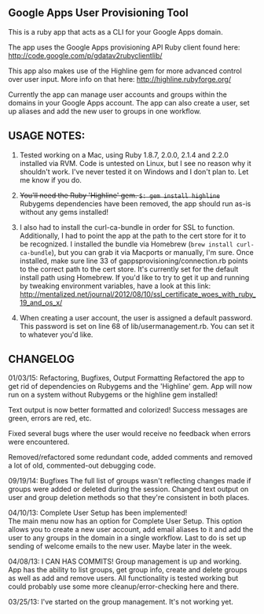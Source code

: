 Google Apps User Provisioning Tool
---------------------------------------

This is a ruby app that acts as a CLI for your Google Apps domain.

The app uses the Google Apps provisioning API Ruby client found here: http://code.google.com/p/gdatav2rubyclientlib/

This app also makes use of the Highline gem for more advanced control over user input. 
More info on that here: http://highline.rubyforge.org/

Currently the app can manage user accounts and groups within the domains in your Google Apps account. The app can also
create a user, set up aliases and add the new user to groups in one workflow.


USAGE NOTES:
-------------

1.	Tested working on a Mac, using Ruby 1.8.7, 2.0.0, 2.1.4 and 2.2.0 installed via RVM. Code is untested on Linux, but I see no reason why it shouldn't work. I've never tested it on Windows and I don't plan to. Let me know if you do.

2.	~~You'll need the Ruby 'Highline' gem. `$: gem install highline`~~ Rubygems dependencies have been removed, the app should run as-is without any gems installed!

3.	I also had to install the curl-ca-bundle in order for SSL to function. Additionally, I had to point the app at the path to the cert store for it to be recognized. I installed the bundle via Homebrew (`brew install curl-ca-bundle`), but you can grab it via Macports or manually, I'm sure. Once installed, make sure line 33 of gappsprovisioning/connection.rb points to the correct path to the cert store. It's currently set for the default install path using Homebrew. If you'd like to try to get it up and running by tweaking environment variables, have a look at this link: http://mentalized.net/journal/2012/08/10/ssl_certificate_woes_with_ruby_19_and_os_x/

4.	When creating a user account, the user is assigned a default password. This password is set on line 68 of lib/usermanagement.rb. You can set it to whatever you'd like.



CHANGELOG
------------

01/03/15: Refactoring, Bugfixes, Output Formatting
Refactored the app to get rid of dependencies on Rubygems and the 'Highline' gem. App will now run on a system without Rubygems or the highline gem installed!

Text output is now better formatted and colorized! Success messages are green, errors are red, etc.

Fixed several bugs where the user would receive no feedback when errors were encountered.

Removed/refactored some redundant code, added comments and removed a lot of old, commented-out debugging code.

09/19/14: Bugfixes
The full list of groups wasn't reflecting changes made if groups were added or deleted during the session. Changed text output on user and group deletion methods so that they're consistent in both places.

04/10/13: Complete User Setup has been implemented!  
The main menu now has an option for Complete User Setup. This option allows you to create a new user account, add email aliases to it and add the user to any groups in the domain in a single workflow. Last to do is set up sending of welcome
emails to the new user. Maybe later in the week.

04/08/13: I CAN HAS COMMITS! Group management is up and working. App has the ability to list groups, get group info, create and delete groups as well as add and remove users. All functionality is 
tested working but could probably use some more cleanup/error-checking here and there.


03/25/13: I've started on the group management. It's not working yet. 
